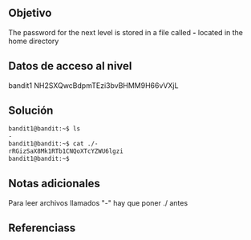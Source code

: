 

## Objetivo
The password for the next level is stored in a file called **-** located in the home directory

## Datos de acceso al nivel 
bandit1
NH2SXQwcBdpmTEzi3bvBHMM9H66vVXjL
## Solución 
```bash
bandit1@bandit:~$ ls
-
bandit1@bandit:~$ cat ./-
rRGizSaX8Mk1RTb1CNQoXTcYZWU6lgzi
bandit1@bandit:~$
```

## Notas adicionales 
Para leer archivos llamados "-" hay que poner ./ antes

## Referenciass
